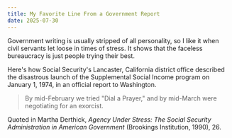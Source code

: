 ```yaml
---
title: My Favorite Line From a Government Report
date: 2025-07-30
---
```


Government writing is usually stripped of all personality, so I like it when civil servants let loose in times of stress. It shows that the faceless bureaucracy is just people trying their best.

Here's how Social Security's Lancaster, California district office described the disastrous launch of the Supplemental Social Income program on January 1, 1974, in an official report to Washington.

> By mid-February we tried "Dial a Prayer," and by mid-March were negotiating for an exorcist.

Quoted in Martha Derthick, _Agency Under Stress: The Social Security Administration in American Government_ (Brookings Institution, 1990), 26.
